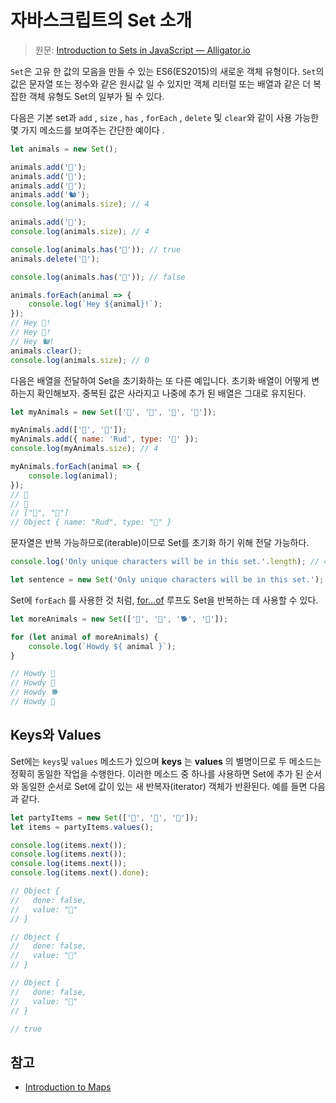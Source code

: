 # 자바스크립트의 Set 소개

> 원문: [Introduction to Sets in JavaScript — Alligator.io](https://alligator.io/js/sets-introduction/ )

`Set`은 고유 한 값의 모음을 만들 수 있는 ES6(ES2015)의 새로운 객체 유형이다. `Set`의 값은 문자열 또는 정수와 같은 원시값 일 수 있지만 객체 리터럴 또는 배열과 같은 더 복잡한 객체 유형도 Set의 일부가 될 수 있다.

다음은 기본 set과 `add` , `size` , `has` , `forEach` , `delete` 및 `clear`와 같이 사용 가능한 몇 가지 메소드를 보여주는 간단한 예이다 .

```js
let animals = new Set();

animals.add('🐷');
animals.add('🐼');
animals.add('🐢');
animals.add('🐿');
console.log(animals.size); // 4

animals.add('🐼');
console.log(animals.size); // 4 

console.log(animals.has('🐷')); // true
animals.delete('🐷');

console.log(animals.has('🐷')); // false

animals.forEach(animal => {
	console.log(`Hey ${animal}!`);
});
// Hey 🐼!
// Hey 🐢!
// Hey 🐿!
animals.clear();
console.log(animals.size); // 0
```

다음은 배열을 전달하여 Set을 초기화하는 또 다른 예입니다. 초기화 배열이 어떻게 변하는지 확인해보자. 중복된 값은 사라지고 나중에 추가 된 배열은 그대로 유지된다.

```js
let myAnimals = new Set(['🐷', '🐢', '🐷', '🐷']);

myAnimals.add(['🐨', '🐑']);
myAnimals.add({ name: 'Rud', type: '🐢' });
console.log(myAnimals.size); // 4

myAnimals.forEach(animal => {
	console.log(animal); 
});
// 🐷
// 🐢
// ["🐨", "🐑"] 
// Object { name: "Rud", type: "🐢" }
```

문자열은 반복 가능하므로(iterable)이므로 Set를 초기화 하기 위해 전달 가능하다.

```js
console.log('Only unique characters will be in this set.'.length); // 43

let sentence = new Set('Only unique characters will be in this set.'); console.log(sentence.size); // 18
```

Set에 `forEach` 를 사용한 것 처럼, [for…of](https://alligator.io/js/for-of-for-in-loops/) 루프도 Set을 반복하는 데 사용할 수 있다.

```js
let moreAnimals = new Set(['🐺', '🐴', '🐕', '🐇']);

for (let animal of moreAnimals) {
	console.log(`Howdy ${ animal }`);
}

// Howdy 🐺  
// Howdy 🐴  
// Howdy 🐕  
// Howdy 🐇
```

## Keys와 Values

Set에는 `keys`및 `values` 메소드가 있으며 **keys** 는 **values** 의 별명이므로 두 메소드는 정확히 동일한 작업을 수행한다. 이러한 메소드 중 하나를 사용하면 Set에 추가 된 순서와 동일한 순서로 Set에 값이 있는 새 반복자(iterator) 객체가 반환된다. 예를 들면 다음과 같다.

```js
let partyItems = new Set(['🍕', '🍾', '🎊']);
let items = partyItems.values();

console.log(items.next());
console.log(items.next());
console.log(items.next());
console.log(items.next().done);

// Object {
//   done: false,
//   value: "🍕"
// }

// Object {
//   done: false,
//   value: "🍾"
// }

// Object {
//   done: false,
//   value: "🎊"
// }

// true
```

## 참고 
-   [Introduction to Maps](https://alligator.io/js/maps-introduction/)